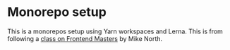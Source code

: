 # Monorepo setup

This is a monorepos setup using Yarn workspaces and Lerna. This is from following a [class on Frontend Masters](https://frontendmasters.com/courses/monorepos/) by Mike North.
